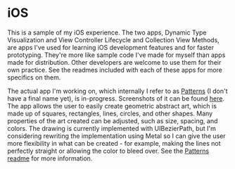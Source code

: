 #  iOS

This is a sample of my iOS experience. The two apps, Dynamic Type Visualization and View Controller Lifecycle and Collection View Methods, are apps I've used for learning iOS development features and for faster prototyping. They're more like sample code I've made for myself than apps made for distribution. Other developers are welcome to use them for their own practice. See the readmes included with each of these apps for more specifics on them.

The actual app I'm working on, which internally I refer to as [Patterns](Patterns) (I don't have a final name yet), is in-progress. Screenshots of it can be found [here](Patterns). The app allows the user to easily create geometric abstract art, which is made up of squares, rectangles, lines, circles, and other shapes. Many properties of the art created can be adjusted, such as size, spacing, and colors. The drawing is currently implemented with UIBezierPath, but I'm considering rewriting the implementation using Metal so I can give the user more flexibility in what can be created - for example, making the lines not perfectly straight or allowing the color to bleed over. See the [Patterns readme](Patterns/README.md) for more information.
